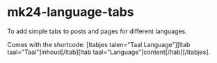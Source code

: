 # mk24-language-tabs
To add simple tabs to posts and pages for different languages. 

Comes with the shortcode: [ltabjes talen="Taal Language"][ltab taal="Taal"]inhoud[/ltab][ltab taal="Language"]content[/ltab][/ltabjes].
